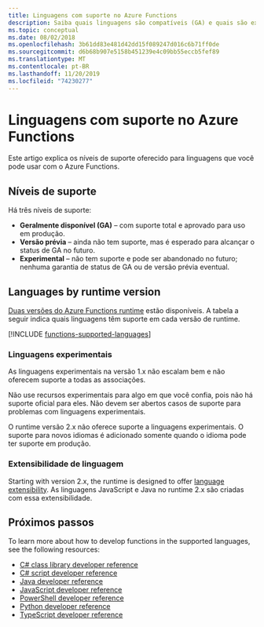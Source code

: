 ```yaml
---
title: Linguagens com suporte no Azure Functions
description: Saiba quais linguagens são compatíveis (GA) e quais são experimentais ou estão na versão prévia.
ms.topic: conceptual
ms.date: 08/02/2018
ms.openlocfilehash: 3b61dd83e481d42dd15f089247d016c6b71ff0de
ms.sourcegitcommit: d6b68b907e5158b451239e4c09bb55eccb5fef89
ms.translationtype: MT
ms.contentlocale: pt-BR
ms.lasthandoff: 11/20/2019
ms.locfileid: "74230277"
---
```

# <a name="supported-languages-in-azure-functions"></a>Linguagens com suporte no Azure Functions

Este artigo explica os níveis de suporte oferecido para linguagens que você pode usar com o Azure Functions.

## <a name="levels-of-support"></a>Níveis de suporte

Há três níveis de suporte:

* **Geralmente disponível (GA)** – com suporte total e aprovado para uso em produção.
* **Versão prévia** – ainda não tem suporte, mas é esperado para alcançar o status de GA no futuro.
* **Experimental** – não tem suporte e pode ser abandonado no futuro; nenhuma garantia de status de GA ou de versão prévia eventual.

## <a name="languages-by-runtime-version"></a>Languages by runtime version 

[Duas versões do Azure Functions runtime](functions-versions.md) estão disponíveis. A tabela a seguir indica quais linguagens têm suporte em cada versão de runtime.

[!INCLUDE [functions-supported-languages](../../includes/functions-supported-languages.md)]

### <a name="experimental-languages"></a>Linguagens experimentais

As linguagens experimentais na versão 1.x não escalam bem e não oferecem suporte a todas as associações.

Não use recursos experimentais para algo em que você confia, pois não há suporte oficial para eles. Não devem ser abertos casos de suporte para problemas com linguagens experimentais. 

O runtime versão 2.x não oferece suporte a linguagens experimentais. O suporte para novos idiomas é adicionado somente quando o idioma pode ter suporte em produção. 

### <a name="language-extensibility"></a>Extensibilidade de linguagem

Starting with version 2.x, the runtime is designed to offer [language extensibility](https://github.com/Azure/azure-webjobs-sdk-script/wiki/Language-Extensibility). As linguagens JavaScript e Java no runtime 2.x são criadas com essa extensibilidade.

## <a name="next-steps"></a>Próximos passos

To learn more about how to develop functions in the supported languages, see the following resources:

+ [C# class library developer reference](functions-dotnet-class-library.md)
+ [C# script developer reference](functions-reference-csharp.md)
+ [Java developer reference](functions-reference-java.md)
+ [JavaScript developer reference](functions-reference-node.md)
+ [PowerShell developer reference](functions-reference-powershell.md)
+ [Python developer reference](functions-reference-python.md)
+ [TypeScript developer reference](functions-reference-node.md#typescript)
